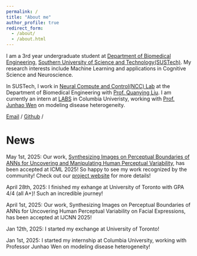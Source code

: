 ```yaml
---
permalink: /
title: "About me"
author_profile: true
redirect_form:
  - /about/
  - /about.html
---
```


I am a 3rd year undergraduate student at [Department of Biomedical Engineering](https://bme.sustech.edu.cn/), [Southern University of Science and Technology(SUSTech)](https://www.sustech.edu.cn/). My research interests include Machine Learning and applications in Cognitive Science and Neuroscience.

In SUSTech, I work in [Neural Compute and Control(NCC) Lab](https://faculty.sustech.edu.cn/?cat=2&tagid=liuqy&orderby=date&iscss=1&snapid=1&go=2) at the Department of Biomedical Engineering with  [Prof. Quanying Liu](https://scholar.google.ch/citations?user=UpP9hJ8AAAAJ&hl=en). I am currently an intern at [LABS](https://labs-laboratory.com/) in Columbia Univeristy, working with [Prof. Junhao Wen](https://www.columbiaradiology.org/profile/junhao-hao-wen-phd) on modeling disease heterogeneity.

[Email](mailto:12210315@mail.sustech.edu.cn) / [Github](https://github.com/EAterminator) /

# News
May 1st, 2025: Our work, [Synthesizing Images on Perceptual Boundaries of ANNs for Uncovering and Manipulating Human Perceptual Variability](https://arxiv.org/abs/2505.03641), has been accepted at ICML 2025! So happy to see my work recognized by the community! Check out our [project website](https://eaterminator.github.io/BAM/) for more details!

April 28th, 2025: I finished my exhange at University of Toronto with GPA 4/4 (all A+)! Such an incredible journey!

April 1st, 2025: Our work, Synthesizing Images on Perceptual Boundaries of ANNs for Uncovering Human Perceptual Variability on Facial Expressions, has been accepted at IJCNN 2025!

Jan 12th, 2025: I started my exchange at University of Toronto!

Jan 1st, 2025: I started my internship at Columbia University, working with Professor Junhao Wen on modeling disease heterogeneity!

